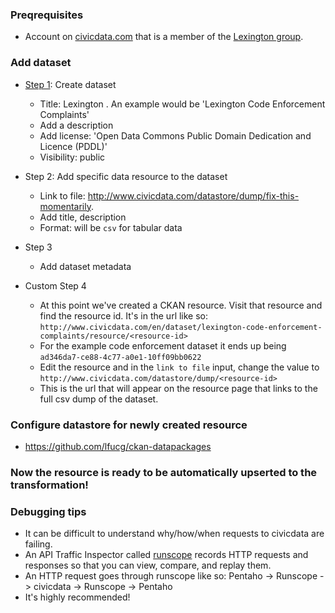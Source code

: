 ### Preqrequisites

* Account on [civicdata.com](http://www.civicdata.com) that is a member of the [Lexington group](http://www.civicdata.com/en/organization/members/lexington-ky).

### Add dataset

* [Step 1](http://www.civicdata.com/en/dataset/new?group=cfa5553f-c91e-49bc-b10e-34288f23a60b): Create dataset
	* Title: Lexington <dataset>. An example would be 'Lexington Code Enforcement Complaints'
	* Add a description
	* Add license: 'Open Data Commons Public Domain Dedication and Licence (PDDL)'
	* Visibility: public
* Step 2: Add specific data resource to the dataset
	* Link to file: http://www.civicdata.com/datastore/dump/fix-this-momentarily.
	* Add title, description
	* Format: will be `csv` for tabular data
* Step 3
	* Add dataset metadata

* Custom Step 4
	* At this point we've created a CKAN resource. Visit that resource and find the resource id. It's in the url like so: `http://www.civicdata.com/en/dataset/lexington-code-enforcement-complaints/resource/<resource-id>`
	* For the example code enforcement dataset it ends up being `ad346da7-ce88-4c77-a0e1-10ff09bb0622`
	* Edit the resource and in the `link to file` input, change the value to `http://www.civicdata.com/datastore/dump/<resource-id>`
	* This is the url that will appear on the resource page that links to the full csv dump of the dataset.


### Configure datastore for newly created resource

* https://github.com/lfucg/ckan-datapackages

### Now the resource is ready to be automatically upserted to the transformation!

### Debugging tips

* It can be difficult to understand why/how/when requests to civicdata are failing. 
* An API Traffic Inspector called [runscope](https://www.runscope.com/) records HTTP requests and responses so that you can view, compare, and replay them. 
* An HTTP request goes through runscope like so: Pentaho -> Runscope -> civicdata -> Runscope -> Pentaho
* It's highly recommended!
